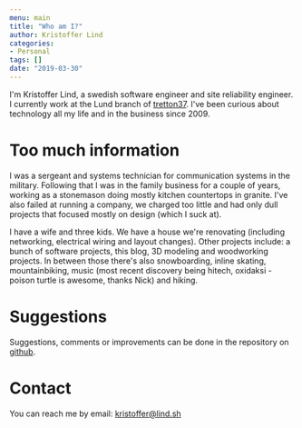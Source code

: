```yaml
---
menu: main
title: "Who am I?"
author: Kristoffer Lind
categories:
- Personal
tags: []
date: "2019-03-30"
---
```


I'm Kristoffer Lind, a swedish software engineer and site reliability engineer. I currently work at the Lund branch of [tretton37](https://tretton37.com). I've been curious about technology all my life and in the business since 2009.

# Too much information
I was a sergeant and systems technician for communication systems in the military. Following that I was in the family business for a couple of years, working as a stonemason doing mostly kitchen countertops in granite. I've also failed at running a company, we charged too little and had only dull projects that focused mostly on design (which I suck at).

I have a wife and three kids. We have a house we're renovating (including networking, electrical wiring and layout changes). Other projects include: a bunch of software projects, this blog, 3D modeling and woodworking projects. In between those there's also snowboarding, inline skating, mountainbiking, music (most recent discovery being hitech, oxidaksi - poison turtle is awesome, thanks Nick) and hiking.

# Suggestions
Suggestions, comments or improvements can be done in the repository on [github](https://github.com/kristofferlind/kristofferlind.github.io).

# Contact
You can reach me by email: kristoffer@lind.sh
